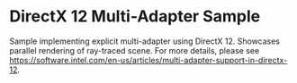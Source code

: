 # DirectX 12 Multi-Adapter Sample
Sample implementing explicit multi-adapter using DirectX 12. Showcases parallel rendering of ray-traced scene. For more details, please see https://software.intel.com/en-us/articles/multi-adapter-support-in-directx-12.
